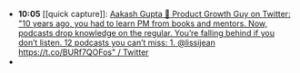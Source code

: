 - **10:05** [[quick capture]]:  [Aakash Gupta 🚀 Product Growth Guy on Twitter: "10 years ago, you had to learn PM from books and mentors. Now, podcasts drop knowledge on the regular. You’re falling behind if you don’t listen. 12 podcasts you can’t miss: 1. @lissijean https://t.co/BURf7QOFos" / Twitter](https://twitter.com/aakashg0/status/1548977915290947584)
-